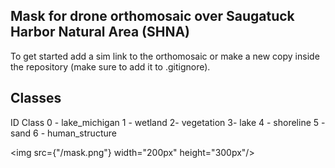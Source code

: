 ## Mask for drone orthomosaic over Saugatuck Harbor Natural Area (SHNA)

To get started add a sim link to the orthomosaic or make a new copy inside the repository (make sure to add it to .gitignore).

## Classes

ID Class
0 - lake_michigan
1 - wetland
2- vegetation
3- lake 4 - shoreline 5 - sand
6 - human_structure

<img src={"/mask.png"} width="200px" height="300px"/>

